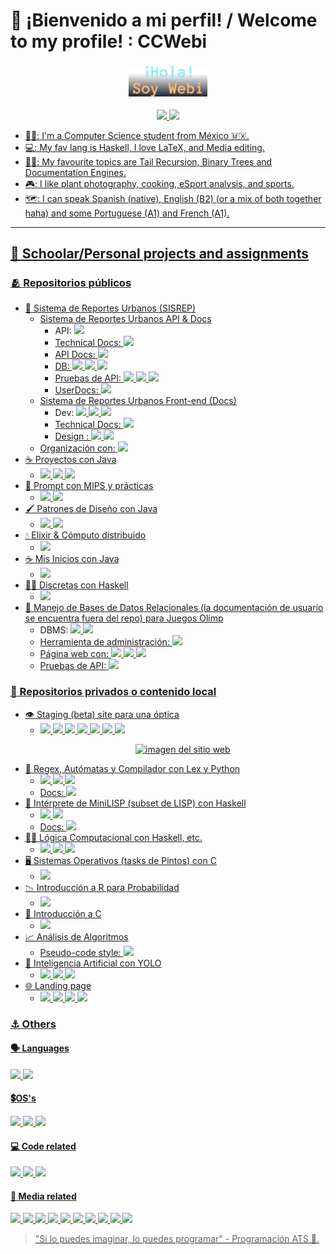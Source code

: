 <!-- Kudos 2 @anuraghazra, I used his README as reference :D. alexandresanlim & Ileriayo for the badges, and antonkomarev for the viewers badge C: -->
<!-- TODO: ADD REFERENCES :D -->
# 🦆 ¡Bienvenido a mi perfil! / Welcome to my profile! : CCWebi

<h3 align="center">
    <p align="center"><img width="25%" alt="Hola, soy Isaac" src="./images/HSI.png"/></p>
</h3>

<p align="center">
    <a href="https://github.com/CCWebi"><img src="https://img.shields.io/github/followers/CCWebi?label=Sigueme&style=flat">
    <img src="https://komarev.com/ghpvc/?username=CCWebi&label=Vistas+al+perfil&abbreviated=true&color=5D4F85&style=social"/>
</p>

- 👨‍💻: I'm a Computer Science student from México :mexico:.
- 💻: My fav lang is Haskell, I love LaTeX, and Media editing.
- 🧑‍🎓: My favourite topics are Tail Recursion, Binary Trees and Documentation Engines.
- 🎮: I like plant photography, cooking, eSport analysis, and sports.
- 🗺️: I can speak Spanish (native), English (B2) (or a mix of both together haha) and some Portuguese (A1) and French (A1).

<!--
## My GitHub Stats

> [!NOTE]
> Most of the repos I've worked in are **not mine** or are **under "organizations"** or are in local (Haskell, SQL, API's, C).

[![Top Langs](https://github-readme-stats-opal-rho.vercel.app/api/top-langs/?username=CCWebi&layout=compact&theme=onedark&count-private=true)](https://github.com/CCWebi/github-readme-stats)
![GitHub stats](https://github-readme-stats-opal-rho.vercel.app/api?username=CCWebi&show_icons=true&theme=onedark&hide=stars,issues)
-->
---

## 🌱 Schoolar/Personal projects and assignments

### 🫂 Repositorios públicos

- 📍 Sistema de Reportes Urbanos (SISREP)
  - [Sistema de Reportes Urbanos API & Docs](https://github.com/ingenieria-software-7009-2025-2/backendcouncil-api/tree/docs/last)
    - API: <a href="https://kotlinlang.org"><img src="https://img.shields.io/badge/Kotlin-B125EA?style=flat&logo=kotlin&logoColor=white"/>
    - Technical Docs: <a href="https://kotlinlang.org/docs/kotlin-doc.html"><img src="https://img.shields.io/badge/KDoc-FFFFFF?style=flat&logo=kotlin&logoColor=purple"/>
    - API Docs: <a href="https://www.openapis.org"><img src="https://img.shields.io/badge/OpenAPI-9acd32?style=flat&logo=openapiinitiative&logoColor=white"/>
    - DB: <a href="https://www.postgresql.org"><img src="https://img.shields.io/badge/PostgreSQL-316192?style=flat&logo=postgresql&logoColor=white"/>
          <a href="https://dbeaver.io"><img src="https://img.shields.io/badge/DBeaver-382923?style=flat&logo=dbeaver&logoColor=white"/>
          <a href="https://www.docker.com"><img src="https://img.shields.io/badge/Docker-2CA5E0?style=flat&logo=docker&logoColor=white"/>
    - Pruebas de API: <a href="https://www.postman.com"><img src="https://img.shields.io/badge/Postman-FF6C37?style=flat&logo=Postman&logoColor=white"/>
                      <a href="https://developer.mozilla.org/es/docs/Web/JavaScript"><img src="https://img.shields.io/badge/JavaScript-323330?style=flat&logo=javascript&logoColor=F7DF1E"/>
                      <a href="https://www.json.org/json-en.html"><img src="https://img.shields.io/badge/JSON-5E5C5C?style=flat&logo=json&logoColor=white"/>
    - UserDocs: <a href="https://www.latex-project.org"><img src="https://img.shields.io/badge/LaTeX-47A141?style=flat&logo=LaTeX&logoColor=white"/>
  - [Sistema de Reportes Urbanos Front-end (Docs)](https://github.com/ingenieria-software-7009-2025-2/frontendcouncil-frontend/tree/docs/last)
    - Dev: <a href="https://es.react.dev"><img src="https://img.shields.io/badge/React-20232A?style=flat&logo=react&logoColor=61DAFB"/>
           <a href="https://www.typescriptlang.org"><img src="https://img.shields.io/badge/TypeScript-007ACC?style=flat&logo=typescript&logoColor=white"/>
           <a href="https://developer.mozilla.org/es/docs/Web/CSS"><img src="https://img.shields.io/badge/CSS 3-1572B6?style=flat&logo=css&logoColor=white"/>
    - Technical Docs: <a href="https://tsdoc.org"><img src="https://img.shields.io/badge/TSDoc-3c8245?style=flat&logo=typescript&logoColor=white"/>
    - Design : <a href="https://figma.com"><img src="https://img.shields.io/badge/Figma-F24E1E?style=flat&logo=figma&logoColor=white"/>
               <a href="https://inkscape.org"><img src="https://img.shields.io/badge/Inkscape-000000?style=flat&logo=Inkscape&logoColor=white"/>
  - Organización con: <a href="https://www.notion.com"><img src="https://img.shields.io/badge/Notion-000000?style=flat&logo=notion&logoColor=white"/> 
- ☕ [Proyectos con Java](https://github.com/CCWebi/Proyectos-EstructurasDeDatos) 
  - <a href="https://www.java.com"><img src="https://img.shields.io/badge/Java-%23ED8B00.svg?style=flat&logo=openjdk&logoColor=white"/>
    <a href="https://maven.apache.org"><img src="https://img.shields.io/badge/Apache%20Maven-C71A36?style=flat&logo=apachemaven&logoColor=white"/>
    <a href="https://docs.oracle.com/javase/7/docs/technotes/tools/windows/javadoc.html"><img src="https://img.shields.io/badge/Javadoc-%23ED8B00.svg?style=flat&logo=openjdk&logoColor=white"/>
- 🤖 [Prompt con MIPS y prácticas](https://github.com/CCWebi/Proyectos-EstructurasDeDatos) 
  - <a href="https://computerscience.missouristate.edu/mars-mips-simulator.htm"><img src="https://img.shields.io/badge/Assembly-%23000000.svg?style=flat&logo=assemblyscript&logoColor=white">
    <a href="https://www.python.org"><img src="https://img.shields.io/badge/Python-FFD43B?style=flat&logo=python&logoColor=306998"/>
- 🖌️ [Patrones de Diseño con Java](https://github.com/CCWebi/DesignPatterns)
  - <a href="https://www.java.com"><img src="https://img.shields.io/badge/Java-%23ED8B00.svg?style=flat&logo=openjdk&logoColor=white"/>
    <a href="https://docs.oracle.com/javase/7/docs/technotes/tools/windows/javadoc.html"><img src="https://img.shields.io/badge/Javadoc-%23ED8B00.svg?style=flat&logo=openjdk&logoColor=white"/>
- 💧 [Elixir & Cómputo distribuido](https://github.com/CCWebi/Basic-Elixir)
  - <a href="https://elixir-lang.org"><img src="https://img.shields.io/badge/Elixir-4B275F?style=flat&logo=elixir&logoColor=white"/>
- ☕ [Mis Inicios con Java](https://github.com/CCWebi/Java-Inicios)
  - <a href="https://www.java.com"><img src="https://img.shields.io/badge/Java-%23ED8B00.svg?style=flat&logo=openjdk&logoColor=white"/>
- 👨‍💻 [Discretas con Haskell](https://github.com/wallsified/Discretas-Lab)
  - <a href="https://www.haskell.org"><img src="https://img.shields.io/badge/Haskell-5D4F85?style=flat&logo=haskell&logoColor=white"/>
- 🏅 [Manejo de Bases de Datos Relacionales (la documentación de usuario se encuentra fuera del repo) para Juegos Olímp](https://github.com/kyogre235/BDD-repo/tree/ale-proyecto-queries)
  - DBMS: <a href="https://www.postgresql.org"><img src="https://img.shields.io/badge/PostgreSQL-316192?style=flat&logo=postgresql&logoColor=white"/>
          <a href="https://www.docker.com"><img src="https://img.shields.io/badge/Docker-2CA5E0?style=flat&logo=docker&logoColor=white"/>
  - Herramienta de administración: <a href="https://dbeaver.io"><img src="https://img.shields.io/badge/DBeaver-382923?style=flat&logo=dbeaver&logoColor=white"/>
  - Página web con: <a href="https://www.python.org"><img src="https://img.shields.io/badge/Python-FFD43B?style=flat&logo=python&logoColor=306998"/>
                    <a href="https://www.djangoproject.com"><img src="https://img.shields.io/badge/Django-092E20?style=flat&logo=django&logoColor=green">
                    <a href="https://www.django-rest-framework.org"><img src="https://img.shields.io/badge/Django%20REST-ff1709?style=flat&logo=django&logoColor=white">
  - Pruebas de API: <a href="https://www.postman.com"><img src="https://img.shields.io/badge/Postman-FF6C37?style=flat&logo=Postman&logoColor=white"/>

### 📵 Repositorios privados o contenido local

- 👁️ Staging (beta) site para una óptica
  - <a href="https://es.react.dev"><img src="https://img.shields.io/badge/React-20232A?style=flat&logo=react&logoColor=61DAFB"/>
    <a href="https://nextjs.org"><img src="https://img.shields.io/badge/next%20js-000000?style=for-the-badge&logo=nextdotjs&logoColor=white"/>
    <a href="https://www.typescriptlang.org"><img src="https://img.shields.io/badge/TypeScript-007ACC?style=flat&logo=typescript&logoColor=white"/>
    <a href="https://developer.mozilla.org/es/docs/Web/CSS"><img src="https://img.shields.io/badge/CSS 3-1572B6?style=flat&logo=css&logoColor=white"/>
    <a href="https://tailwindcss.com"><img src="https://img.shields.io/badge/Tailwind_CSS-38B2AC?style=for-the-badge&logo=tailwind-css&logoColor=white"/>
    <a href="https://penpot.app"><img src="https://img.shields.io/badge/Penpot-000000?style=for-the-badge&logo=penpot&logoColor=white"/>
    <a href="https://pexels.com"><img src="https://img.shields.io/badge/Pexels-05A081?style=for-the-badge&logo=pexels&logoColor=white"/>
    <p align="center">
        <img src="./images/placeholder.png" style="width:10%;" alt="imagen del sitio web"/>
    </p>
- 📖 Regex, Autómatas y Compilador con Lex y Python
  - <a href="https://www.python.org"><img src="https://img.shields.io/badge/Python-FFD43B?style=flat&logo=python&logoColor=306998"/>
    <a href="https://www.ibm.com/docs/fi/aix/7.2.0?topic=information-generating-lexical-analyzer-lex-command"><img src="https://img.shields.io/badge/Lex-444444?style=flat"/>
    <a href="https://gcc.gnu.org"><img src="https://img.shields.io/badge/C-00599C?style=flat&logo=c&logoColor=white"/>
  - Docs: <a href="https://numpydoc.readthedocs.io/en/latest/format.html"><img src="https://img.shields.io/badge/Docstring Numpy Style-306998?style=flat&logo=python&logoColor=FFD43B"/>
- 🔖 Intérprete de MiniLISP (subset de LISP) con Haskell
  - <a href="https://www.haskell.org"><img src="https://img.shields.io/badge/Haskell-5D4F85?style=flat&logo=haskell&logoColor=white"/>
    <a href="https://haskell-happy.readthedocs.io/en/latest/introduction.html"><img src="https://img.shields.io/badge/Happy-FFFF51?style=flat"/>
  - Docs: <a href="https://haskell-haddock.readthedocs.io/latest/"><img src="https://img.shields.io/badge/Haddock-FFFFFF?style=flat&logo=haskell&logoColor=5D4F85"/>
- 👨‍🏫 Lógica Computacional con Haskell, etc.
  - <a href="https://www.haskell.org"><img src="https://img.shields.io/badge/Haskell-5D4F85?style=flat&logo=haskell&logoColor=white"/>
    <a href="https://www.swi-prolog.org"><img src="https://img.shields.io/badge/SWI Prolog-b53418?style=flat"/>
    <a href="https://www.di.ens.fr/~rival/semverif-2018/sem-04-coq.pdf"><img src="https://img.shields.io/badge/Coq-ab8b50?style=flat"/>
- 🖥️ Sistemas Operativos (tasks de Pintos) con C
  - <a href="https://gcc.gnu.org"><img src="https://img.shields.io/badge/C-00599C?style=flat&logo=c&logoColor=white"/>
- 📉 Introducción a R para Probabilidad
  - <a href="https://www.r-project.org"><img src="https://img.shields.io/badge/R-276DC3?style=flat&logo=r&logoColor=white">
- 🤖 Introducción a C
  - <a href="https://gcc.gnu.org"><img src="https://img.shields.io/badge/C-00599C?style=flat&logo=c&logoColor=white"/>
- 📈 Análisis de Algoritmos
  - Pseudo-code style: <a href="https://www.java.com"><img src="https://img.shields.io/badge/Java-%23ED8B00.svg?style=flat&logo=openjdk&logoColor=white"/>
- 🧠 Inteligencia Artificial con YOLO
  - <a href="https://docs.ultralytics.com"><img src="https://img.shields.io/badge/YOLO-FFFFFF?style=flat&logo=YOLO&logoColor=306998"/>
    <a href="https://yaml.org"><img src="https://img.shields.io/badge/yaml-%23ffffff.svg?style=flat&logo=yaml&logoColor=151515">
    <a href="https://www.python.org"><img src="https://img.shields.io/badge/Python-FFD43B?style=flat&logo=python&logoColor=306998"/>
- 🌐 Landing page
  - <a href="https://es.react.dev"><img src="https://img.shields.io/badge/React-20232A?style=flat&logo=react&logoColor=61DAFB"/>
    <a href="https://www.typescriptlang.org"><img src="https://img.shields.io/badge/TypeScript-007ACC?style=flat&logo=typescript&logoColor=white"/>
    <a href="https://developer.mozilla.org/es/docs/Web/CSS"><img src="https://img.shields.io/badge/CSS 3-1572B6?style=flat&logo=css&logoColor=white"/>
    <a href="https://tailwindcss.com"><img src="https://img.shields.io/badge/Tailwind CSS-%2338B2AC.svg?style=flat&logo=tailwind-css&logoColor=white"/>
  
<!--  - <a href=""><img src="">
-->


### ⚓ Others

#### 🗣️ Languages

<a href="https://www.latex-project.org"><img src="https://img.shields.io/badge/LaTeX-47A141?style=flat&logo=LaTeX&logoColor=white"/>
<a href="https://docs.github.com/en/get-started/writing-on-github/getting-started-with-writing-and-formatting-on-github/basic-writing-and-formatting-syntax"><img src="https://img.shields.io/badge/Markdown-000000?style=flat&logo=markdown&logoColor=white"/>

#### 💲OS's

<a href="https://lubuntu.me"><img src="https://img.shields.io/badge/Lubuntu-0068C8?style=flat&logo=lubuntu&logoColor=white"/>
<a href="https://www.microsoft.com/en-us/windows/windows-11"><img src="https://img.shields.io/badge/Windows_11-0078d4?style=flat&logo=windows-11&logoColor=white"/>
<a href="https://www.virtualbox.org"><img src="https://img.shields.io/badge/VirtualBox-21416b?style=flat&logo=VirtualBox&logoColor=white"/>

#### 💻 Code related

<a href="https://code.visualstudio.com"><img src="https://img.shields.io/badge/VSCode-0078D4?style=flat&logo=visual%20studio%20code&logoColor=white"/>
<a href="https://www.jetbrains.com/idea/"><img src="https://img.shields.io/badge/IntelliJ_IDEA-000000.svg?style=flat&logo=intellij-idea&logoColor=white"/>
<a href="https://github.com"><img src="https://img.shields.io/badge/GitHub-100000?style=flat&logo=github&logoColor=white"/>

#### 📸 Media related

<a href="https://www.figma.com"><img src="https://img.shields.io/badge/Figma-F24E1E?style=flat&logo=figma&logoColor=white"/>
<a href="https://www.overleaf.com"><img src="https://img.shields.io/badge/Overleaf-47A141?style=flat&logo=Overleaf&logoColor=white"/>
<a href="https://www.notion.com"><img src="https://img.shields.io/badge/Notion-000000?style=flat&logo=notion&logoColor=white"/>
<a href="https://www.blackmagicdesign.com/products/davinciresolve"><img src="https://img.shields.io/badge/DAVINCI RESOLVE-555555?style=flat"/>
<a href="https://www.gimp.org"><img src="https://img.shields.io/badge/gimp-5C5543?style=flat&logo=gimp&logoColor=white"/>
<a href="https://inkscape.org"><img src="https://img.shields.io/badge/Inkscape-000000?style=flat&logo=Inkscape&logoColor=white"/>
<a href="https://www.blender.org"><img src="https://img.shields.io/badge/Blender-%23F5792A.svg?style=flat&logo=blender&logoColor=white"/>
<a href="https://www.adobe.com/products/photoshop-lightroom.html"><img src="https://img.shields.io/badge/Adobe%20Lightroom-31A8FF?style=flat&logo=Adobe%20Lightroom&logoColor=white"/>
<a href="https://www.adobe.com/products/photoshop.html"><img src="https://img.shields.io/badge/Adobe%20Photoshop-31A8FF?style=flat&logo=Adobe%20Photoshop&logoColor=black"/>
<a href="https://affinity.serif.com/es/photo/"><img src="https://img.shields.io/badge/Affinity%20photo-%237E4DD2.svg?style=flat&logo=affinity-photo&logoColor=white"/>
</br>

> "Si lo puedes imaginar, lo puedes programar" - Programación ATS :fallen_leaf:.
